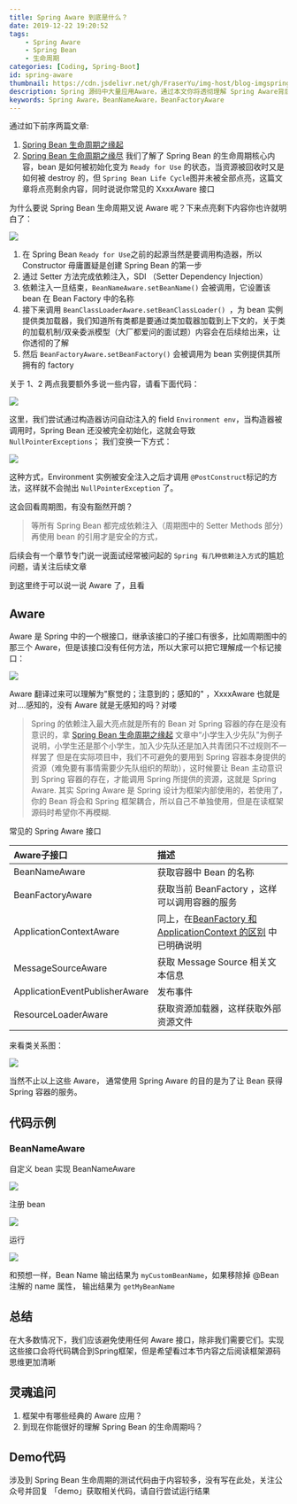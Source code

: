```yaml
---
title: Spring Aware 到底是什么？
date: 2019-12-22 19:20:52
tags:
    - Spring Aware
    - Spring Bean
    - 生命周期
categories: [Coding, Spring-Boot]
id: spring-aware
thumbnail: https://cdn.jsdelivr.net/gh/FraserYu/img-host/blog-imgspringbootconverter.png
description: Spring 源码中大量应用Aware，通过本文你将透彻理解 Spring Aware背后的道理，以及如何应用它
keywords: Spring Aware，BeanNameAware，BeanFactoryAware
---
```


通过如下前序两篇文章:
1. [Spring Bean 生命周期之缘起](https://dayarch.top/p/spring-bean-lifecycle-creation.html)
2. [Spring Bean 生命周期之缘尽](https://dayarch.top/p/spring-bean-lifecycle-destroy.html)
我们了解了 Spring Bean 的生命周期核心内容，bean 是如何被初始化变为 `Ready for Use` 的状态，当资源被回收时又是如何被 destroy 的，但 `Spring Bean Life Cycle`图并未被全部点亮，这篇文章将点亮剩余内容，同时说说你常见的 XxxxAware 接口

为什么要说 Spring Bean 生命周期又说 Aware 呢？下来点亮剩下内容你也许就明白了：

<fancybox>![](http://rgyb.sunluomeng.top/%E5%85%AC%E4%BC%97%E8%B4%A6%E5%8F%B7%E6%96%87%E7%AB%A0/%E5%BA%94%E7%94%A8%E7%B1%BB%E6%96%87%E7%AB%A0/_image/2019-07-03/Xnip2019-07-03_13-45-04.jpg)</fancybox>

1. 在 Spring Bean `Ready for Use`之前的起源当然是要调用构造器，所以 Constructor 毋庸置疑是创建 Spring Bean 的第一步
2. 通过 Setter 方法完成依赖注入，SDI （Setter Dependency Injection）
3. 依赖注入一旦结束，`BeanNameAware.setBeanName()` 会被调用，它设置该 bean 在 Bean Factory 中的名称
4. 接下来调用 `BeanClassLoaderAware.setBeanClassLoader() `，为 bean 实例提供类加载器，我们知道所有类都是要通过类加载器加载到上下文的，关于类的加载机制/双亲委派模型（大厂都爱问的面试题）内容会在后续给出来，让你透彻的了解
5. 然后 `BeanFactoryAware.setBeanFactory()` 会被调用为 bean 实例提供其所拥有的 factory

关于 1、2 两点我要额外多说一些内容，请看下面代码：

<fancybox>![](http://rgyb.sunluomeng.top/%E5%85%AC%E4%BC%97%E8%B4%A6%E5%8F%B7%E6%96%87%E7%AB%A0/%E5%BA%94%E7%94%A8%E7%B1%BB%E6%96%87%E7%AB%A0/_image/2019-07/2019-07-09-19-17-44%402x.png)</fancybox>

这里，我们尝试通过构造器访问自动注入的 field `Environment env`，当构造器被调用时，Spring Bean 还没被完全初始化，这就会导致 `NullPointerExceptions`；
我们变换一下方式：

<fancybox>![](http://rgyb.sunluomeng.top/%E5%85%AC%E4%BC%97%E8%B4%A6%E5%8F%B7%E6%96%87%E7%AB%A0/%E5%BA%94%E7%94%A8%E7%B1%BB%E6%96%87%E7%AB%A0/_image/2019-07/2019-07-09-19-19-37%402x.png)</fancybox>

这种方式，Environment 实例被安全注入之后才调用 `@PostConstruct`标记的方法，这样就不会抛出 `NullPointerException` 了。

这会回看周期图，有没有豁然开朗？

> 等所有 Spring Bean 都完成依赖注入（周期图中的 Setter Methods 部分）再使用 bean 的引用才是安全的方式，

后续会有一个章节专门说一说面试经常被问起的 `Spring 有几种依赖注入方式`的尴尬问题，请关注后续文章

到这里终于可以说一说 Aware 了，且看

## Aware
Aware 是 Spring 中的一个根接口，继承该接口的子接口有很多，比如周期图中的那三个 Aware，但是该接口没有任何方法，所以大家可以把它理解成一个标记接口：

<fancybox>![](http://rgyb.sunluomeng.top/%E5%85%AC%E4%BC%97%E8%B4%A6%E5%8F%B7%E6%96%87%E7%AB%A0/%E5%BA%94%E7%94%A8%E7%B1%BB%E6%96%87%E7%AB%A0/_image/2019-07/2019-07-09-19-20-29%402x.png)</fancybox>

Aware 翻译过来可以理解为"察觉的；注意到的；感知的" ，XxxxAware 也就是对....感知的，没有 Aware 就是无感知的吗？对喽

> Spring 的依赖注入最大亮点就是所有的 Bean 对 Spring 容器的存在是没有意识的，拿 [Spring Bean 生命周期之缘起](https://dayarch.top/p/spring-bean-lifecycle-creation.html) 文章中“小学生入少先队”为例子说明，小学生还是那个小学生，加入少先队还是加入共青团只不过规则不一样罢了
但是在实际项目中，我们不可避免的要用到 Spring 容器本身提供的资源（难免要有事情需要少先队组织的帮助），这时候要让 Bean 主动意识到 Spring 容器的存在，才能调用 Spring 所提供的资源，这就是 Spring Aware. 其实 Spring Aware 是 Spring 设计为框架内部使用的，若使用了，你的 Bean 将会和 Spring 框架耦合，所以自己不单独使用，但是在读框架源码时希望你不再模糊.

常见的 Spring Aware 接口


| Aware子接口    |描述     |
| :-- | :-- |
|  BeanNameAware   | 获取容器中 Bean 的名称    |
|   BeanFactoryAware  |   获取当前 BeanFactory ，这样可以调用容器的服务  |
|  ApplicationContextAware   |  同上，在[BeanFactory 和 ApplicationContext 的区别](https://dayarch.top/p/difference-between-beanfactory-and-applicationcontext.html) 中已明确说明   |
|   MessageSourceAware  | 获取 Message Source 相关文本信息    |
|  ApplicationEventPublisherAware   | 发布事件    |
|   ResourceLoaderAware  |  获取资源加载器，这样获取外部资源文件   |



来看类关系图：

<fancybox>![](http://rgyb.sunluomeng.top/%E5%85%AC%E4%BC%97%E8%B4%A6%E5%8F%B7%E6%96%87%E7%AB%A0/%E5%BA%94%E7%94%A8%E7%B1%BB%E6%96%87%E7%AB%A0/_image/2019-07-03/Xnip2019-07-03_14-39-56.jpg)</fancybox>

当然不止以上这些 Aware， 通常使用 Spring Aware 的目的是为了让 Bean 获得 Spring 容器的服务。

## 代码示例
### BeanNameAware
自定义 bean 实现 BeanNameAware

<fancybox>![](http://rgyb.sunluomeng.top/%E5%85%AC%E4%BC%97%E8%B4%A6%E5%8F%B7%E6%96%87%E7%AB%A0/%E5%BA%94%E7%94%A8%E7%B1%BB%E6%96%87%E7%AB%A0/_image/2019-07/2019-07-09-19-21-09%402x.png)</fancybox>

注册 bean

<fancybox>![](http://rgyb.sunluomeng.top/%E5%85%AC%E4%BC%97%E8%B4%A6%E5%8F%B7%E6%96%87%E7%AB%A0/%E5%BA%94%E7%94%A8%E7%B1%BB%E6%96%87%E7%AB%A0/_image/2019-07/2019-07-09-19-21-51%402x.png)</fancybox>

运行

<fancybox>![](http://rgyb.sunluomeng.top/%E5%85%AC%E4%BC%97%E8%B4%A6%E5%8F%B7%E6%96%87%E7%AB%A0/%E5%BA%94%E7%94%A8%E7%B1%BB%E6%96%87%E7%AB%A0/_image/2019-07/2019-07-09-19-22-45%402x.png)</fancybox>

和预想一样，Bean Name 输出结果为 `myCustomBeanName`，如果移除掉 @Bean 注解的 name 属性， 输出结果为 `getMyBeanName`

## 总结
在大多数情况下，我们应该避免使用任何 Aware 接口，除非我们需要它们。实现这些接口会将代码耦合到Spring框架，但是希望看过本节内容之后阅读框架源码思维更加清晰

## 灵魂追问
1. 框架中有哪些经典的 Aware 应用？
2. 到现在你能很好的理解 Spring Bean 的生命周期吗？

## Demo代码
涉及到 Spring Bean 生命周期的测试代码由于内容较多，没有写在此处，关注公众号并回复 「demo」获取相关代码，请自行尝试运行结果
